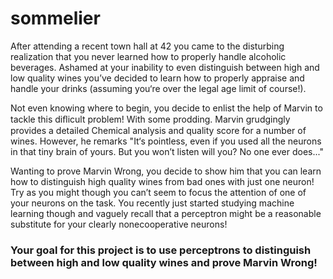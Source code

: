 # sommelier

After attending a recent town hall at 42 you came to the disturbing realization that you never learned how to properly handle alcoholic beverages. Ashamed at your inability to even distinguish between high and low quality wines you’ve decided to learn how to properly appraise and handle your drinks (assuming you‘re over the legal age limit of course!).

Not even knowing where to begin, you decide to enlist the help of Marvin to tackle this diﬂicult problem! With some prodding. Marvin grudgingly provides a detailed Chemical analysis and quality score for a number of wines. However, he remarks "It‘s pointless, even if you used all the neurons in that tiny brain of yours. But you won’t listen will you? No one ever does..." 

Wanting to prove Marvin Wrong, you decide to show him that you can learn how to distinguish high quality wines from bad ones with just one neuron! Try as you might though you can’t seem to focus the attention of one of your neurons on the task. You recently just started studying machine learning though and vaguely recall that a perceptron might be a reasonable substitute for your clearly nonecooperative neurons!

### Your goal for this project is to use perceptrons to distinguish between high and low quality wines and prove Marvin Wrong!

